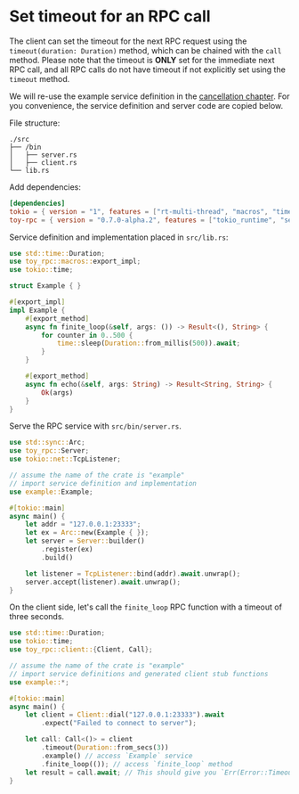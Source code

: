 # Set timeout for an RPC call

The client can set the timeout for the next RPC request using the `timeout(duration: Duration)` method, which can be chained with the `call` method. Please note that the timeout is **ONLY** set for the immediate next RPC call, and all RPC calls do not have timeout if not explicitly set using the `timeout` method.

We will re-use the example service definition in the [cancellation chapter](https://minghuaw.github.io/toy-rpc/06a_cancellation.html). For you convenience, the service definition and server code are copied below.

File structure:

```
./src
├── /bin
│   ├── server.rs
│   ├── client.rs
└── lib.rs
```

Add dependencies:

```toml
[dependencies]
tokio = { version = "1", features = ["rt-multi-thread", "macros", "time"] }
toy-rpc = { version = "0.7.0-alpha.2", features = ["tokio_runtime", "server", "client"] }
```

Service definition and implementation placed in `src/lib.rs`:

```rust
use std::time::Duration;
use toy_rpc::macros::export_impl;
use tokio::time;

struct Example { }

#[export_impl]
impl Example {
    #[export_method]
    async fn finite_loop(&self, args: ()) -> Result<(), String> {
        for counter in 0..500 {
            time::sleep(Duration::from_millis(500)).await;
        }
    }

    #[export_method]
    async fn echo(&self, args: String) -> Result<String, String> {
        Ok(args)
    }
}
```

Serve the RPC service with `src/bin/server.rs`.

```rust
use std::sync::Arc;
use toy_rpc::Server;
use tokio::net::TcpListener;

// assume the name of the crate is "example"
// import service definition and implementation
use example::Example;

#[tokio::main]
async main() {
    let addr = "127.0.0.1:23333";
    let ex = Arc::new(Example { });
    let server = Server::builder()
        .register(ex)
        .build()

    let listener = TcpListener::bind(addr).await.unwrap();
    server.accept(listener).await.unwrap();
}
```

On the client side, let's call the `finite_loop` RPC function with a timeout of three seconds.

```rust 
use std::time::Duration;
use tokio::time;
use toy_rpc::client::{Client, Call};

// assume the name of the crate is "example"
// import service definitions and generated client stub functions
use example::*;

#[tokio::main]
async main() {
    let client = Client::dial("127.0.0.1:23333").await
        .expect("Failed to connect to server");

    let call: Call<()> = client
        .timeout(Duration::from_secs(3))
        .example() // access `Example` service
        .finite_loop(()); // access `finite_loop` method
    let result = call.await; // This should give you `Err(Error::Timeout)`
}
```